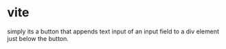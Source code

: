 # vite

simply its a button that appends text input of an input field to a div element just below the button.
